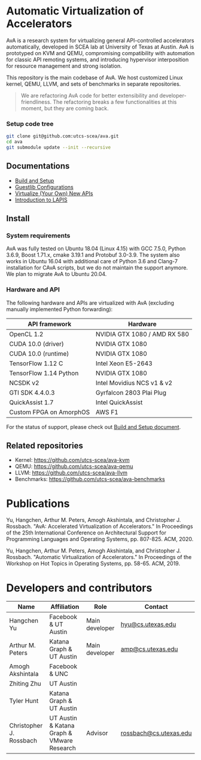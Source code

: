 Automatic Virtualization of Accelerators
========================================

AvA is a research system for virtualizing general API-controlled
accelerators automatically, developed in SCEA lab at University of Texas
at Austin. AvA is prototyped on KVM and QEMU, compromising compatibility
with automation for classic API remoting systems, and introducing
hypervisor interposition for resource management and strong isolation.

This repository is the main codebase of AvA. We host customized Linux
kernel, QEMU, LLVM, and sets of benchmarks in separate repositories.

> We are refactoring AvA code for better extensibility and developer-friendliness.
> The refactoring breaks a few functionalities at this moment,
> but they are coming back.

### Setup code tree

``` bash
git clone git@github.com:utcs-scea/ava.git
cd ava
git submodule update --init --recursive
```

Documentations
--------------

* [Build and Setup](docs/build_and_setup.md)
* [Guestlib Configurations](config/README.md)
* [Virtualize (Your Own) New APIs](docs/virtualize_new_api.md)
* [Introduction to LAPIS](cava/lapis.md)

Install
-------

### System requirements

AvA was fully tested on Ubuntu 18.04 (Linux 4.15) with GCC 7.5.0, Python 3.6.9,
Boost 1.71.x, cmake 3.19.1 and Protobuf 3.0-3.9.
The system also works in Ubuntu 16.04 with additional care of Python 3.6
and Clang-7 installation for CAvA scripts, but we do not maintain the support anymore.
We plan to migrate AvA to Ubuntu 20.04.

### Hardware and API

The following hardware and APIs are virtualized with AvA (excluding
manually implemented Python forwarding):

| API framework           | Hardware                     |
|-------------------------|------------------------------|
| OpenCL 1.2              | NVIDIA GTX 1080 / AMD RX 580 |
| CUDA 10.0 (driver)      | NVIDIA GTX 1080              |
| CUDA 10.0 (runtime)     | NVIDIA GTX 1080              |
| TensorFlow 1.12 C       | Intel Xeon E5-2643           |
| TensorFlow 1.14 Python  | NVIDIA GTX 1080              |
| NCSDK v2                | Intel Movidius NCS v1 & v2   |
| GTI SDK 4.4.0.3         | Gyrfalcon 2803 Plai Plug     |
| QuickAssist 1.7         | Intel QuickAssist            |
| Custom FPGA on AmorphOS | AWS F1                       |

For the status of support, please check out [Build and Setup document](docs/build_and_setup.md#configuration).

Related repositories
--------------------

* Kernel: https://github.com/utcs-scea/ava-kvm
* QEMU: https://github.com/utcs-scea/ava-qemu
* LLVM: https://github.com/utcs-scea/ava-llvm
* Benchmarks: https://github.com/utcs-scea/ava-benchmarks

Publications
============

Yu, Hangchen, Arthur M. Peters, Amogh Akshintala, and Christopher J. Rossbach. "AvA: Accelerated Virtualization of Accelerators." In Proceedings of the 25th International Conference on Architectural Support for Programming Languages and Operating Systems, pp. 807-825. ACM, 2020.

Yu, Hangchen, Arthur M. Peters, Amogh Akshintala, and Christopher J. Rossbach. "Automatic Virtualization of Accelerators." In Proceedings of the Workshop on Hot Topics in Operating Systems, pp. 58-65. ACM, 2019.

Developers and contributors
===========================

| Name                    | Affiliation                                | Role           | Contact                |
|-------------------------|--------------------------------------------|----------------|------------------------|
| Hangchen Yu             | Facebook & UT Austin                       | Main developer | hyu@cs.utexas.edu      |
| Arthur M. Peters        | Katana Graph & UT Austin                   | Main developer | amp@cs.utexas.edu      |
| Amogh Akshintala        | Facebook & UNC                             |                |                        |
| Zhiting Zhu             | UT Austin                                  |                |                        |
| Tyler Hunt              | Katana Graph & UT Austin                   |                |                        |
| Christopher J. Rossbach | UT Austin & Katana Graph & VMware Research | Advisor        | rossbach@cs.utexas.edu |
